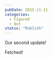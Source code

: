 ```yaml
---
pubDate: 2025-11-11
categories:
  - Figured
  - Out
status: "Publish"
---
```

 
Our second update!

Fetched!
